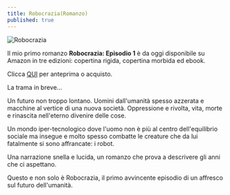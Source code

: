 ```yaml
---
title: Robocrazia(Romanzo)
published: true
---
```


![Robocrazia]({{site.baseurl}}/img/Robocrazia_Copertina.jpg)

Il mio primo romanzo **Robocrazia: Episodio 1** è da oggi disponibile su Amazon in tre edizioni: copertina rigida, copertina morbida ed ebook.

Clicca [QUI](https://amzn.eu/d/63rUSH8) per anteprima o acquisto.

La trama in breve...

Un futuro non troppo lontano.
Uomini dall'umanità spesso azzerata e macchine al vertice di una nuova società.
Oppressione e rivolta, vita, morte e rinascita nell'eterno divenire delle cose.

Un mondo iper-tecnologico dove l'uomo non è più al centro dell'equilibrio sociale ma insegue e molto spesso combatte le creature che da lui fatalmente si sono affrancate: i robot.

Una narrazione snella e lucida, un romanzo che prova a descrivere gli anni che ci aspettano.

Questo e non solo è Robocrazia, il primo avvincente episodio di un affresco sul futuro dell'umanità.



